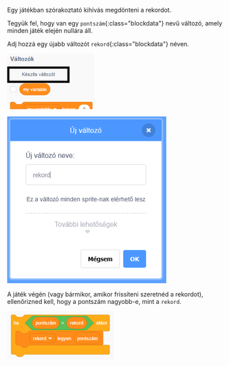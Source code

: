 Egy játékban szórakoztató kihívás megdönteni a rekordot.

Tegyük fel, hogy van egy `pontszám`{:class="blockdata"} nevű változó, amely minden játék elején nullára áll.

Adj hozzá egy újabb változót `rekord`{:class="blockdata"} néven.

![Változók menü a Változó létrehozása kiemelésével](images/make-variable-annotated.png)

![Új változó ablak a "rekord" változónévvel](images/make-high-score-variable.png)

A játék végén (vagy bármikor, amikor frissíteni szeretnéd a rekordot), ellenőrizned kell, hogy a pontszám nagyobb-e, mint a `rekord`.

![a rekord és a pontszám összehasonlításához szükséges blokkok](images/check-for-high-score.png)